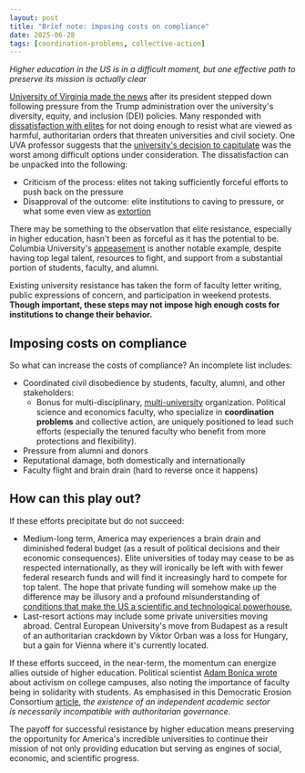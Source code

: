 ```yaml
---
layout: post
title: "Brief note: imposing costs on compliance"
date: 2025-06-28
tags: [coordination-problems, collective-action]
---
```


*Higher education in the US is in a difficult moment, but one effective path to preserve its mission is actually clear* 

[University of Virginia made the news](https://apnews.com/article/university-of-virginia-dei-james-ryan-6f8cfc43738944ca8164ab20814c5695) after its president stepped down following pressure from the Trump administration over the university's diversity, equity, and inclusion (DEI) policies. Many responded with [dissatisfaction with elites](https://www.thebulwark.com/p/the-public-is-resisting-trump-the-elites-are-not-polling-deportations-big-beautiful-bill) for not doing enough to resist what are viewed as harmful, authoritarian orders that threaten universities and civil society. One UVA professor suggests that the [university's decision to capitulate](https://newrepublic.com/article/197393/university-virginia-president-james-ryan-caved-trump-resign) was the worst among difficult options under consideration.  The dissatisfaction can be unpacked into the following:

  - Criticism of the process: elites not taking sufficiently forceful efforts to push back on the pressure
  - Disapproval of the outcome: elite institutions to caving to pressure, or what some even view as [extortion](https://www.thecrimson.com/article/2025/6/26/enos-levitsky-harvard-trump-negotiation-extortion/) 

There may be something to the observation that elite resistance, especially in higher education, hasn't been as forceful as it has the potential to be. Columbia University's [appeasement](https://www.columbiaspectator.com/opinion/2025/04/02/appeasement/) is another notable example, despite having top legal talent, resources to fight, and support from a substantial portion of students, faculty, and alumni.

Existing university resistance has taken the form of faculty letter writing, public expressions of concern, and participation in weekend protests. **Though important, these steps may not impose high enough costs for institutions to change their behavior.**

## Imposing costs on compliance

So what can increase the costs of compliance? An incomplete list includes:
  - Coordinated civil disobedience by students, faculty, alumni, and other stakeholders:
    - Bonus for multi-disciplinary, [multi-university](https://www.insidehighered.com/news/government/politics-elections/2025/04/29/resistance-here) organization. Political science and economics faculty, who specialize in **coordination problems** and collective action, are uniquely positioned to lead such efforts (especially the tenured faculty who benefit from more protections and flexibility).
  - Pressure from alumni and donors
  - Reputational damage, both domestically and internationally
  - Faculty flight and brain drain (hard to reverse once it happens)

## How can this play out?

If these efforts precipitate but do not succeed:
  - Medium-long term, America may experiences a brain drain and diminished federal budget (as a result of political decisions and their economic consequences). Elite universities of today may cease to be as respected internationally, as they will ironically be left with with fewer federal research funds and will find it increasingly hard to compete for top talent. The hope that private funding will somehow make up the difference may be illusory and a profound misunderstanding of [conditions that make the US a scientific and technological powerhouse.](https://bookshop.org/p/books/the-entrepreneurial-state-debunking-public-vs-private-sector-myths-revised-mariana-mazzucato/12731789)
  - Last-resort actions may include some private universities moving abroad. Central European University's move from Budapest as a result of an authoritarian crackdown by Viktor Orban was a loss for Hungary, but a gain for Vienna where it's currently located.

If these efforts succeed, in the near-term, the momentum can energize allies outside of higher education. Political scientist [Adam Bonica wrote](https://data4democracy.substack.com/p/the-power-of-student-protests-in) about activism on college campuses, also noting the importance of faculty being in solidarity with students.  As emphasised in this Democratic Erosion Consortium [article](https://democratic-erosion.org/2025/04/18/the-role-of-universities-in-keeping-american-democracy-alive/), *the existence of an independent academic sector is necessarily incompatible with authoritarian governance.* 

The payoff for successful resistance by higher education means preserving the opportunity for America's incredible universities to continue their mission of not only providing education but serving as engines of social, economic, and scientific progress.
